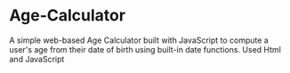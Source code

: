 # Age-Calculator
A simple web-based Age Calculator built with JavaScript to compute a user's age from their date of birth using built-in date functions. Used Html and JavaScript
